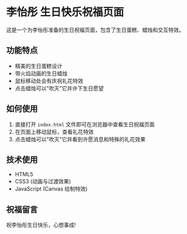  # 李怡彤 生日快乐祝福页面

这是一个为李怡彤准备的生日祝福页面，包含了生日蛋糕、蜡烛和交互特效。

## 功能特点

- 精美的生日蛋糕设计
- 带火焰动画的生日蜡烛
- 鼠标移动处会有庆祝礼花特效
- 点击蜡烛可以"吹灭"它并许下生日愿望

## 如何使用

1. 直接打开 `index.html` 文件即可在浏览器中查看生日祝福页面
2. 在页面上移动鼠标，查看礼花特效
3. 点击蜡烛可以"吹灭"它并看到许愿消息和特殊的礼花效果

## 技术使用

- HTML5
- CSS3 (动画与过渡效果)
- JavaScript (Canvas 绘制特效)

## 祝福留言

祝李怡彤生日快乐，心想事成!